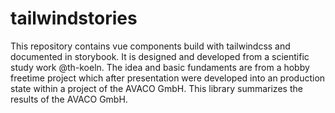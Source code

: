 # tailwindstories
This repository contains vue components build with tailwindcss and documented in storybook. It is designed and developed from a scientific study work @th-koeln. The idea and basic fundaments are from a hobby freetime project which after presentation were developed into an production state within a project of the AVACO GmbH. This library summarizes the results of the AVACO GmbH.
